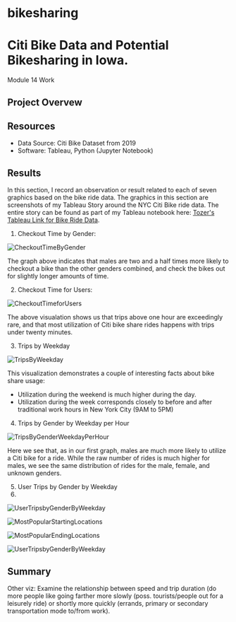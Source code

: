 # bikesharing
# Citi Bike Data and Potential Bikesharing in Iowa. 
Module 14 Work

## Project Overvew



## Resources
- Data Source: Citi Bike Dataset from 2019
- Software: Tableau, Python (Jupyter Notebook)

## Results
In this section, I record an observation or result related to each of seven graphics based on the bike ride data. The graphics in this section are screenshots of my Tableau Story around the NYC Citi Bike ride data. The entire story can be found as part of my Tableau notebook here: 
[Tozer's Tableau Link for Bike Ride Data](https://public.tableau.com/views/BikeshareData_16439399574750/NYCABikeStory?:language=en-US&:display_count=n&:origin=viz_share_link).

1) Checkout Time by Gender:

![CheckoutTimeByGender](https://github.com/Tozerh/bikesharing/blob/main/Checkout%20Time%20by%20Genders.PNG)

The graph above indicates that males are two and a half times more likely to checkout a bike than the other genders combined, and check the bikes out for slightly longer amounts of time. 

2) Checkout Time for Users: 

![CheckoutTimeforUsers](https://github.com/Tozerh/bikesharing/blob/main/Checkout%20Time%20for%20Users.PNG)

The above visualation shows us that trips above one hour are exceedingly rare, and that most utilization of Citi bike share rides happens with trips under twenty minutes. 

3) Trips by Weekday 

![TripsByWeekday](https://github.com/Tozerh/bikesharing/blob/main/Trips%20by%20Weekday.PNG)

This visualization demonstrates a couple of interesting facts about bike share usage: 
  - Utilization during the weekend is much higher during the day. 
  - Utilization during the week corresponds closely to before and after traditional work hours in New York City (9AM to 5PM)
  
4) Trips by Gender by Weekday per Hour

![TripsByGenderWeekdayPerHour](https://github.com/Tozerh/bikesharing/blob/main/Trips%20by%20Gender%20(Weekday%20per%20Hour)%20.PNG)

Here we see that, as in our first graph, males are much more likely to utilize a Citi bike for a ride. While the raw number of rides is much higher for males, we see the same distribution of rides for the male, female, and unknown genders. 

5) User Trips by Gender by Weekday
6) 
![UserTripsbyGenderByWeekday](https://github.com/Tozerh/bikesharing/blob/main/Users%20Trips%20by%20Gender%20by%20Weekday.PNG)


![MostPopularStartingLocations](https://github.com/Tozerh/bikesharing/blob/main/Most%20Popular%20Starting%20Locations.PNG)

![MostPopularEndingLocations](https://github.com/Tozerh/bikesharing/blob/main/Most%20Popular%20Ending%20Locations.PNG)





![UserTripsbyGenderByWeekday](https://github.com/Tozerh/bikesharing/blob/main/Users%20Trips%20by%20Gender%20by%20Weekday.PNG)


## Summary

Other viz: 
Examine the relationship between speed and trip duration (do more people like going farther more slowly (poss. tourists/people out for a leisurely ride) or shortly more quickly (errands, primary or secondary transportation mode to/from work). 


